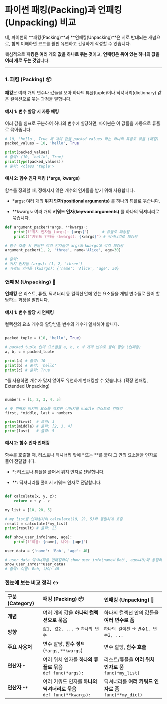 # 파이썬 패킹(Packing)과 언패킹(Unpacking) 비교

네, 파이썬의 **패킹(Packing)**과 **언패킹(Unpacking)**은 서로 반대되는 개념으로, 함께 이해하면 코드를 훨씬 유연하고 간결하게 작성할 수 있습니다.

핵심적으로 **패킹은 여러 개의 값을 하나로 묶는 것**이고, **언패킹은 묶여 있는 하나의 값을 여러 개로 푸는 것**입니다.

---

### 1. 패킹 (Packing) 📦

**패킹**은 여러 개의 변수나 값들을 모아 하나의 튜플(tuple)이나 딕셔너리(dictionary) 같은 컬렉션으로 묶는 과정을 말합니다.

#### **예시 1: 변수 할당 시 자동 패킹**

여러 값을 쉼표로 구분하여 하나의 변수에 할당하면, 파이썬은 이 값들을 자동으로 튜플로 묶어줍니다.

```python
# 10, 'hello', True 세 개의 값을 packed_values 라는 하나의 튜플로 묶음 (패킹)
packed_values = 10, 'hello', True

print(packed_values)
# 출력: (10, 'hello', True)
print(type(packed_values))
# 출력: <class 'tuple'>
```

#### 예시 2: 함수 인자 패킹 (*args, kwargs)
함수를 정의할 때, 정해지지 않은 개수의 인자들을 받기 위해 사용합니다.

- *args: 여러 개의 **위치 인자(positional arguments)** 를 하나의 튜플로 묶습니다.

- \**kwargs: 여러 개의 **키워드 인자(keyword arguments)** 를 하나의 딕셔너리로 묶습니다.

```Python
def argument_packer(*args, **kwargs):
    print(f"위치 인자들 (args): {args}")      # 튜플로 패킹됨
    print(f"키워드 인자들 (kwargs): {kwargs}") # 딕셔너리로 패킹됨

# 함수 호출 시 전달된 여러 인자들이 args와 kwargs에 각각 패킹됨
argument_packer(1, 2, 'three', name='Alice', age=30)

# 출력:
# 위치 인자들 (args): (1, 2, 'three')
# 키워드 인자들 (kwargs): {'name': 'Alice', 'age': 30}
```

### 언패킹 (Unpacking) 🎁
**언패킹** 은 리스트, 튜플, 딕셔너리 등 컬렉션 안에 있는 요소들을 개별 변수들로 풀어 할당하는 과정을 말합니다.

#### 예시 1: 변수 할당 시 언패킹
컬렉션의 요소 개수와 할당받을 변수의 개수가 일치해야 합니다.

```Python

packed_tuple = (10, 'hello', True)

# packed_tuple 안의 요소들을 a, b, c 세 개의 변수로 풀어 할당 (언패킹)
a, b, c = packed_tuple

print(a) # 출력: 10
print(b) # 출력: 'hello'
print(c) # 출력: True
```

*를 사용하면 개수가 맞지 않아도 유연하게 언패킹할 수 있습니다. (확장 언패킹, Extended Unpacking)

```Python

numbers = [1, 2, 3, 4, 5]

# 첫 번째와 마지막 요소를 제외한 나머지를 middle 리스트로 언패킹
first, *middle, last = numbers

print(first)  # 출력: 1
print(middle) # 출력: [2, 3, 4]
print(last)   # 출력: 5
```

#### 예시 2: 함수 인자 언패킹
함수를 호출할 때, 리스트나 딕셔너리 앞에 * 또는 **를 붙여 그 안의 요소들을 인자로 풀어 전달합니다.

- *: 리스트나 튜플을 풀어서 위치 인자로 전달합니다.

- **: 딕셔너리를 풀어서 키워드 인자로 전달합니다.

```Python

def calculate(x, y, z):
    return x + y - z

my_list = [10, 20, 5]

# my_list를 언패킹하여 calculate(10, 20, 5)와 동일하게 호출
result = calculate(*my_list)
print(result) # 출력: 25

def show_user_info(name, age):
    print(f"이름: {name}, 나이: {age}")

user_data = {'name': 'Bob', 'age': 40}

# user_data 딕셔너리를 언패킹하여 show_user_info(name='Bob', age=40)와 동일하게 호출
show_user_info(**user_data)
# 출력: 이름: Bob, 나이: 40
```

### 한눈에 보는 비교 정리 ↔️

| 구분 (Category) | 패킹 (Packing) 📦 | 언패킹 (Unpacking) 🎁 |
| :--- | :--- | :--- |
| **개념** | 여러 개의 값을 **하나의 컬렉션으로 묶음** | 하나의 컬렉션 안의 값들을 **여러 변수로 품** |
| **방향** | `값1, 값2, ...` → `하나의 변수` | `하나의 컬렉션` → `변수1, 변수2, ...` |
| **주요 사용처** | 변수 할당, **함수 정의** (`*args`, `**kwargs`) | 변수 할당, **함수 호출** |
| **연산자 `*`** | 여러 위치 인자를 **하나의 튜플로 묶음** <br> `def func(*args):` | 리스트/튜플을 **여러 위치 인자로 품** <br> `func(*my_list)` |
| **연산자 `**`** | 여러 키워드 인자를 **하나의 딕셔너리로 묶음** <br> `def func(**kwargs):` | 딕셔너리를 **여러 키워드 인자로 품** <br> `func(**my_dict)` |